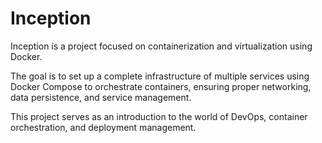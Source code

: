 # Inception

Inception is a project focused on containerization and virtualization using Docker.

The goal is to set up a complete infrastructure of multiple services using Docker Compose to orchestrate containers, ensuring proper networking, data persistence, and service management.

This project serves as an introduction to the world of DevOps, container orchestration, and deployment management.
